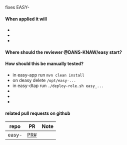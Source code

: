 fixes EASY-

#### When applied it will
* 
* 
* 

#### Where should the reviewer @DANS-KNAW/easy start?

#### How should this be manually tested?

* in easy-app run `mvn clean install`
* on deasy delete `/opt/easy-...`
* in easy-dtap run `./deploy-role.sh easy_...`
* 
* 
* 

#### related pull requests on github
repo                       | PR                | Note
-------------------------- | ----------------- | ----
easy-                      | [PR#](PRlink)     |
